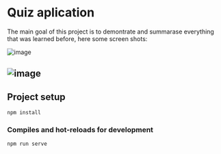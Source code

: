 # Quiz aplication

The main goal of this project is to demontrate and summarase everything that was learned before, here some screen shots: 

![image](https://user-images.githubusercontent.com/89979281/178105671-02ba946f-4288-46a2-ae59-1a141efad08b.png)

![image](https://user-images.githubusercontent.com/89979281/178105682-e0ef9cc6-f56f-44e2-9838-8bbdc4d713e5.png)
---

## Project setup

```
npm install
```

### Compiles and hot-reloads for development

```
npm run serve
```
